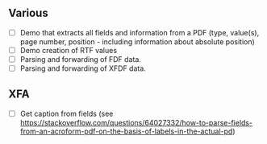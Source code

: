 ## Various
- [ ] Demo that extracts all fields and information from a PDF (type, value(s), 
    page number, position - including information about absolute position)
- [ ] Demo creation of RTF values
- [ ] Parsing and forwarding of FDF data.
- [ ] Parsing and forwarding of XFDF data.

## XFA
- [ ] Get caption from fields (see https://stackoverflow.com/questions/64027332/how-to-parse-fields-from-an-acroform-pdf-on-the-basis-of-labels-in-the-actual-pd)